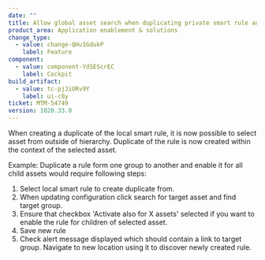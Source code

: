```yaml
---
date: ""
title: Allow global asset search when duplicating private smart rule and update context for new rule
product_area: Application enablement & solutions
change_type:
  - value: change-QHu1GdukP
    label: Feature
component:
  - value: component-YdSEScrEC
    label: Cockpit
build_artifact:
  - value: tc-pjJiURv9Y
    label: ui-c8y
ticket: MTM-54749
version: 1020.33.0
---
```

When creating a duplicate of the local smart rule, it is now possible to select asset from outside of hierarchy. Duplicate of the rule is now created within the context of the selected asset.

Example:
Duplicate a rule form one group to another and enable it for all child assets would require following steps:
1. Select local smart rule to create duplicate from.
2. When updating configuration click search for target asset and find target group.
3. Ensure that checkbox 'Activate also for X assets' selected if you want to enable the rule for children of selected asset.
4. Save new rule
5. Check alert message displayed which should contain a link to target group. Navigate to new location using it to discover newly created rule.
